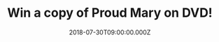 ---
campaign-uuid: "c-d4b38bf2-2445-473c-9429-1b39e30ac5a9"
type: "Competition"
category: "Gifts"
date: "2018-07-30T09:00:00.000Z"
end-date: "2018-08-30T23:59:00.000Z"
disable-form: false
is_promoted: false
has_entry_page: true
title: "Win a copy of Proud Mary on DVD!"
competition-description: "<p>Calling all Taraji Penda Henson fans! To celebrate the\
  \ release of her brand new movie Proud Mary on DVD, we have managed to get our hands\
  \ on 3 copies of the DVD to give away to 3 lucky NME AAA members!</p>\r\n<p>Weekend\
  \ = SORTED!</p>"
hero-header: "Win a copy of Proud Mary on DVD!"
terms-confirmation: "N/A"
banner-img: "https://assets.expresslyapp.com/asset-26d87b92-dc1b-4872-8972-81348fbb544d.jpg"
logo-left-href: "aaa.nme.com"
logo-left-image: "https://assets.expresslyapp.com/asset-5d72ecf9-34a3-46d0-880d-1dd7dabd59e0.jpg"
logo-left-title: "NME AAA"
bg-image-hero: "https://assets.expresslyapp.com/asset-088158a4-1c67-470a-98f0-87e7ac7e2bcd.jpg"
bg-image-first: "https://assets.expresslyapp.com/asset-3bf610bc-18a2-4946-8f85-115a24ca4bce.jpg"
bg-image-second: "https://assets.expresslyapp.com/asset-76d61bfc-02d5-4736-ae32-b2194f7a22f6.jpg"
section1-content: "<p>Lethal, professional hit-woman Mary (Taraji P. Henson) works\
  \ for the most notorious crime family in town.\_When Mary shoots a protected mobster\
  \ in order to save a young boy, she must take on a rogues’ gallery of crime figures,\
  \ from the Russian Mafia to those closest to her, including her former lover.</p>\r\
  \n<p>Armed with her wits and a closet full of guns Mary must do whatever it takes\
  \ to be the last woman standing in this energetic and explosive action thriller.</p>\_"
section2-content: "<p>Proud Mary is out on DVD on 30th July and is packed with exclusive\
  \ features including Mary’s World, The Beginning of the End, If Looks Could Kill\
  \ & many more!.</p> \r\n<p>This Proud Mary on DVD release from Sony Pictures Home\
  \ Entertainment is the best plan for your weekend! Think no more and enter the form\
  \ below for a chance to win one of 3 copies of this amazing DVD!</p>\r\n<p>Good\
  \ luck!</p>"
entry-title: "Win a copy of Proud Mary on DVD!"
entry-content: "Enter the draw to win a copy of Proud Mary on DVD!  by completing\
  \ the form below before 23:59 on 30th of August 2018."
has-winner: false
prize-description: "A copy of Proud Mary on DVD!"
special-conditions: "Multiple entries are allowed up to one every day."
---